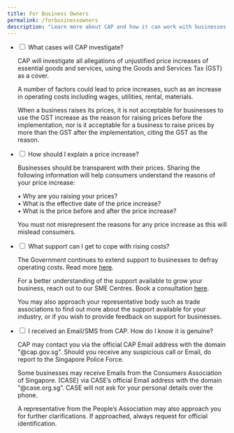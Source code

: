 ```yaml
---
title: For Business Owners
permalink: /forbusinessowners
description: "Learn more about CAP and how it can work with businesses.  "
---
```

<ul class="jekyllcodex_accordion">
<li>
    <input type="checkbox" id="accordion1">
    <label for="accordion1">What cases will CAP investigate? </label>
    <div>
      <p>CAP will investigate all allegations of unjustified price increases of essential goods and services, using the Goods and Services Tax (GST) as a cover. 
			</p>
      <p>A number of factors could lead to price increases, such as an increase in operating costs including wages, utilities, rental, materials. 
			</p>
			<p>When a business raises its prices, it is not acceptable for businesses to use the GST increase as the reason for raising prices before the implementation, nor is it acceptable for a business to raise prices by more than the GST after the implementation, citing the GST as the reason.
			</p>
    </div>
</li>
	
<li>
    <input type="checkbox" id="accordion2">
    <label for="accordion2">How should I explain a price increase? </label>
    <div>
      <p>Businesses should be transparent with their prices. Sharing the following information will help consumers understand the reasons of your price increase:
			</p>
			<p>
				•	Why are you raising your prices?<br>
				•	What is the effective date of the price increase?<br>
				•	What is the price before and after the price increase?
			</p>
			<p>
				You must not misrepresent the reasons for any price increase as this will mislead consumers.
			</p>
    </div>
</li>
	
<li>
    <input type="checkbox" id="accordion3">
    <label for="accordion3">What support can I get to cope with rising costs?</label>
    <div>
      <p>
				The Government continues to extend support to businesses to defray operating costs. Read more <a href="https://www.mti.gov.sg/COS-2022/Factsheets-on-Key-Announcements" target="_blank">here</a>. 
			</p>
			<p>
				For a better understanding of the support available to grow your business, reach out to our SME Centres. Book a consultation <a href="https://www.enterprisesg.gov.sg/non-financial-assistance/for-singapore-companies/network-of-partners/sme-centres/overview" target="_blank">here</a>.
			</p>
			<p>
				You may also approach your representative body such as trade associations to find out more about the support available for your industry, or if you wish to provide feedback on support for businesses.
			</p>
	</div>
</li>
			
<li>
    <input type="checkbox" id="accordion4">
    <label for="accordion4">I received an Email/SMS from CAP. How do I know it is genuine? </label>
    <div>
      <p>CAP may contact you via the official CAP Email address with the domain "@cap.gov.sg". Should you receive any suspicious call or Email, do report to the Singapore Police Force.  
			</p>
			<p>
				Some businesses may receive Emails from the Consumers Association of Singapore.  (CASE) via CASE’s official Email address with the domain “@case.org.sg”. CASE will not ask for your personal details over the phone. 
			</p>
			<p>
				A representative from the People’s Association may also approach you for further clarifications. If approached, always request for official identification.
			</p>
    </div>
</li>
</ul>